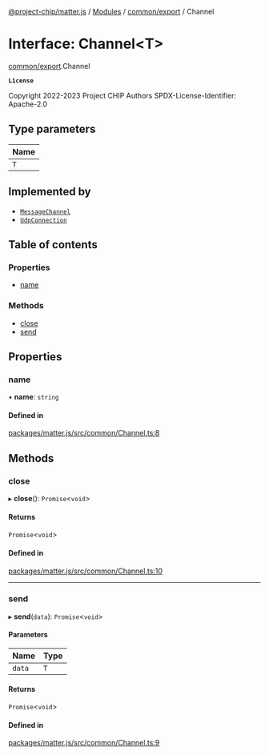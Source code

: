 [@project-chip/matter.js](../README.md) / [Modules](../modules.md) / [common/export](../modules/common_export.md) / Channel

# Interface: Channel<T\>

[common/export](../modules/common_export.md).Channel

**`License`**

Copyright 2022-2023 Project CHIP Authors
SPDX-License-Identifier: Apache-2.0

## Type parameters

| Name |
| :------ |
| `T` |

## Implemented by

- [`MessageChannel`](../classes/protocol_export.MessageChannel.md)
- [`UdpConnection`](../classes/export._internal_.UdpConnection.md)

## Table of contents

### Properties

- [name](common_export.Channel.md#name)

### Methods

- [close](common_export.Channel.md#close)
- [send](common_export.Channel.md#send)

## Properties

### name

• **name**: `string`

#### Defined in

[packages/matter.js/src/common/Channel.ts:8](https://github.com/project-chip/matter.js/blob/ac2c2688/packages/matter.js/src/common/Channel.ts#L8)

## Methods

### close

▸ **close**(): `Promise`<`void`\>

#### Returns

`Promise`<`void`\>

#### Defined in

[packages/matter.js/src/common/Channel.ts:10](https://github.com/project-chip/matter.js/blob/ac2c2688/packages/matter.js/src/common/Channel.ts#L10)

___

### send

▸ **send**(`data`): `Promise`<`void`\>

#### Parameters

| Name | Type |
| :------ | :------ |
| `data` | `T` |

#### Returns

`Promise`<`void`\>

#### Defined in

[packages/matter.js/src/common/Channel.ts:9](https://github.com/project-chip/matter.js/blob/ac2c2688/packages/matter.js/src/common/Channel.ts#L9)
